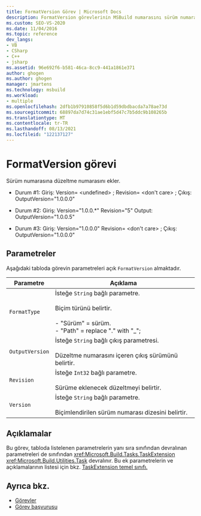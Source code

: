 ```yaml
---
title: FormatVersion Görev | Microsoft Docs
description: FormatVersion görevlerinin MSBuild numarasını sürüm numarasına eklemesi için çeşitli yollar hakkında bilgi edinebilirsiniz.
ms.custom: SEO-VS-2020
ms.date: 11/04/2016
ms.topic: reference
dev_langs:
- VB
- CSharp
- C++
- jsharp
ms.assetid: 96e692f6-b581-46ca-8cc9-441a1861e371
author: ghogen
ms.author: ghogen
manager: jmartens
ms.technology: msbuild
ms.workload:
- multiple
ms.openlocfilehash: 2dfb1b97910858f5d6b1d59dbdbacda7a78ae73d
ms.sourcegitcommit: 68897da7d74c31ae1ebf5d47c7b5ddc9b108265b
ms.translationtype: MT
ms.contentlocale: tr-TR
ms.lasthandoff: 08/13/2021
ms.locfileid: "122137127"
---
```

# <a name="formatversion-task"></a>FormatVersion görevi

Sürüm numarasına düzeltme numarasını ekler.

- Durum #1: Giriş: Version= \<undefined> ;  Revision= \<don't care> ;   Çıkış: OutputVersion="1.0.0.0"

- Durum #2: Giriş: Version="1.0.0.*" Revision="5" Output: OutputVersion="1.0.0.5"

- Durum #3: Giriş: Version="1.0.0.0" Revision= \<don't care> ;  Çıkış: OutputVersion="1.0.0.0"

## <a name="parameters"></a>Parametreler

 Aşağıdaki tabloda görevin parametreleri açık `FormatVersion` almaktadır.

|Parametre|Açıklama|
|---------------|-----------------|
|`FormatType`|İsteğe `String` bağlı parametre.<br /><br /> Biçim türünü belirtir.<br /><br /> - "Sürüm" = sürüm.<br />- "Path" = replace "." with "_";|
|`OutputVersion`|İsteğe `String` bağlı çıkış parametresi.<br /><br /> Düzeltme numarasını içeren çıkış sürümünü belirtir.|
|`Revision`|İsteğe `Int32` bağlı parametre.<br /><br /> Sürüme eklenecek düzeltmeyi belirtir.|
|`Version`|İsteğe `String` bağlı parametre.<br /><br /> Biçimlendirilen sürüm numarası dizesini belirtir.|

## <a name="remarks"></a>Açıklamalar

 Bu görev, tabloda listelenen parametrelerin yanı sıra sınıfından devralınan parametreleri de sınıfından <xref:Microsoft.Build.Tasks.TaskExtension> <xref:Microsoft.Build.Utilities.Task> devralınır. Bu ek parametrelerin ve açıklamalarının listesi için bkz. [TaskExtension temel sınıfı.](../msbuild/taskextension-base-class.md)

## <a name="see-also"></a>Ayrıca bkz.

- [Görevler](../msbuild/msbuild-tasks.md)
- [Görev başvurusu](../msbuild/msbuild-task-reference.md)
